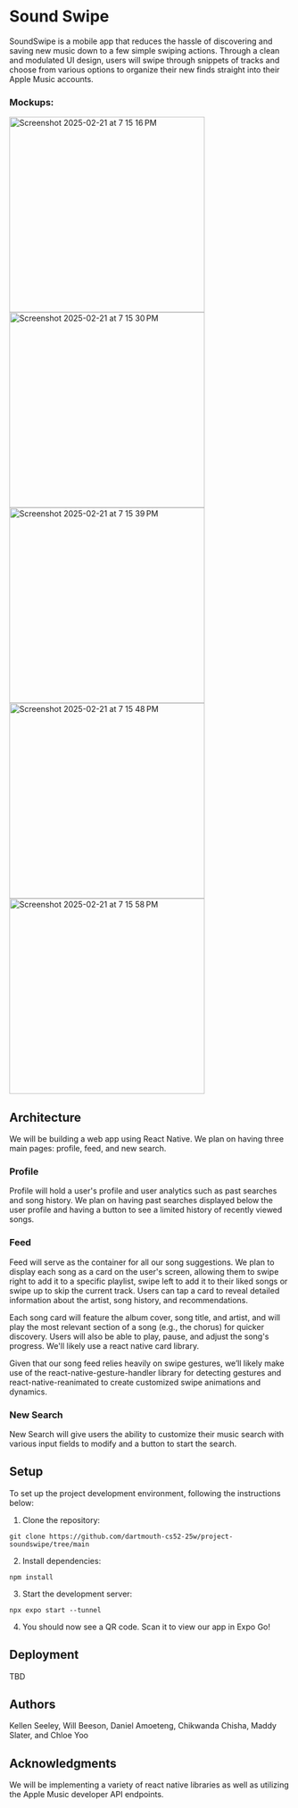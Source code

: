 # Sound Swipe

SoundSwipe is a mobile app that reduces the hassle of discovering and saving new music down to a few simple swiping actions. Through a clean and modulated UI design, users will swipe through snippets of tracks and choose from various options to organize their new finds straight into their Apple Music accounts.

### Mockups:
<img height="350" alt="Screenshot 2025-02-21 at 7 15 16 PM" src="https://github.com/user-attachments/assets/cc5d58a4-e878-4d15-ab93-ffe592cd1c76" />
<img height="350" alt="Screenshot 2025-02-21 at 7 15 30 PM" src="https://github.com/user-attachments/assets/9484e57f-577b-4328-af73-54d9bb12a60d" />
<img height="350" alt="Screenshot 2025-02-21 at 7 15 39 PM" src="https://github.com/user-attachments/assets/eb925d37-a245-403b-8283-3e05519ee099" />
<img height="350" alt="Screenshot 2025-02-21 at 7 15 48 PM" src="https://github.com/user-attachments/assets/ba696b11-7333-4609-a7da-5d49b443ee64" />
<img height="350" alt="Screenshot 2025-02-21 at 7 15 58 PM" src="https://github.com/user-attachments/assets/4928a94a-fb44-4879-95f5-2f6ee12cafbc" />


## Architecture

We will be building a web app using React Native. We plan on having three main pages: profile, feed, and new search. 

### Profile
Profile will hold a user's profile and user analytics such as past searches and song history. We plan on having past searches displayed below the user profile and having a button to see a limited history of recently viewed songs.

### Feed
Feed will serve as the container for all our song suggestions. We plan to display each song as a card on the user's screen, allowing them to swipe right to add it to a specific playlist, swipe left to add it to their liked songs or swipe up to skip the current track. Users can tap a card to reveal detailed information about the artist, song history, and recommendations.

Each song card will feature the album cover, song title, and artist, and will play the most relevant section of a song (e.g., the chorus) for quicker discovery. Users will also be able to play, pause, and adjust the song's progress. We'll likely use a react native card library.

Given that our song feed relies heavily on swipe gestures, we’ll likely make use of the react-native-gesture-handler library for detecting gestures and react-native-reanimated to create customized swipe animations and dynamics.

### New Search
New Search will give users the ability to customize their music search with various input fields to modify and a button to start the search.

## Setup

To set up the project development environment, following the instructions below:
1. Clone the repository:
```
git clone https://github.com/dartmouth-cs52-25w/project-soundswipe/tree/main
```
2. Install dependencies:
```
npm install
```
3. Start the development server:
```
npx expo start --tunnel
```
4. You should now see a QR code. Scan it to view our app in Expo Go!

## Deployment

TBD

## Authors

Kellen Seeley, Will Beeson, Daniel Amoeteng, Chikwanda Chisha, Maddy Slater, and Chloe Yoo

## Acknowledgments

We will be implementing a variety of react native libraries as well as utilizing the Apple Music developer API endpoints.
